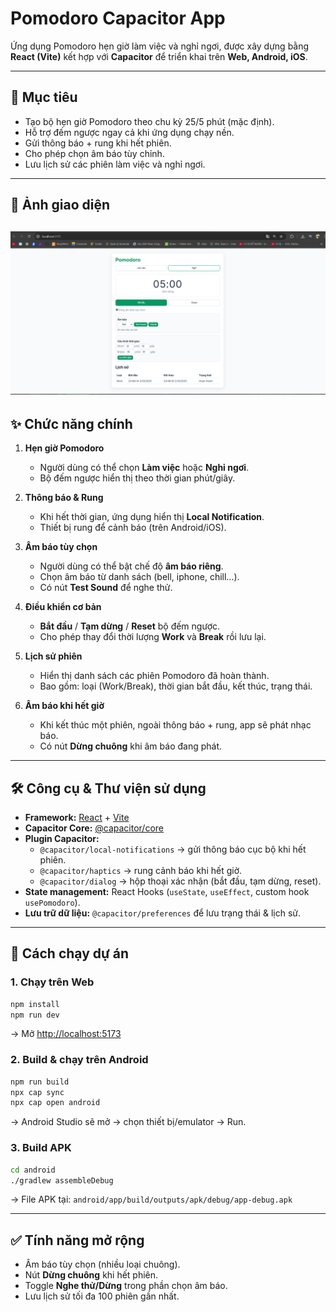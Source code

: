 # Pomodoro Capacitor App

Ứng dụng Pomodoro hẹn giờ làm việc và nghỉ ngơi, được xây dựng bằng **React (Vite)** kết hợp với **Capacitor** để triển khai trên **Web, Android, iOS**.

---

## 📌 Mục tiêu
- Tạo bộ hẹn giờ Pomodoro theo chu kỳ 25/5 phút (mặc định).  
- Hỗ trợ đếm ngược ngay cả khi ứng dụng chạy nền.  
- Gửi thông báo + rung khi hết phiên.  
- Cho phép chọn âm báo tùy chỉnh.  
- Lưu lịch sử các phiên làm việc và nghỉ ngơi.  
---

## 📱 Ảnh giao diện
![Pomodoro App Screenshot](./images/image.png)
---


## ✨ Chức năng chính
1. **Hẹn giờ Pomodoro**  
   - Người dùng có thể chọn **Làm việc** hoặc **Nghỉ ngơi**.  
   - Bộ đếm ngược hiển thị theo thời gian phút/giây.  

2. **Thông báo & Rung**  
   - Khi hết thời gian, ứng dụng hiển thị **Local Notification**.  
   - Thiết bị rung để cảnh báo (trên Android/iOS).  

3. **Âm báo tùy chọn**  
   - Người dùng có thể bật chế độ **âm báo riêng**.  
   - Chọn âm báo từ danh sách (bell, iphone, chill...).  
   - Có nút **Test Sound** để nghe thử.  

4. **Điều khiển cơ bản**  
   - **Bắt đầu** / **Tạm dừng** / **Reset** bộ đếm ngược.  
   - Cho phép thay đổi thời lượng **Work** và **Break** rồi lưu lại.  

5. **Lịch sử phiên**  
   - Hiển thị danh sách các phiên Pomodoro đã hoàn thành.  
   - Bao gồm: loại (Work/Break), thời gian bắt đầu, kết thúc, trạng thái.  

6. **Âm báo khi hết giờ**  
   - Khi kết thúc một phiên, ngoài thông báo + rung, app sẽ phát nhạc báo.  
   - Có nút **Dừng chuông** khi âm báo đang phát.  

---

## 🛠 Công cụ & Thư viện sử dụng
- **Framework:** [React](https://react.dev/) + [Vite](https://vitejs.dev/)  
- **Capacitor Core:** [@capacitor/core](https://capacitorjs.com/)  
- **Plugin Capacitor:**
  - `@capacitor/local-notifications` → gửi thông báo cục bộ khi hết phiên.  
  - `@capacitor/haptics` → rung cảnh báo khi hết giờ.  
  - `@capacitor/dialog` → hộp thoại xác nhận (bắt đầu, tạm dừng, reset).  
- **State management:** React Hooks (`useState`, `useEffect`, custom hook `usePomodoro`).  
- **Lưu trữ dữ liệu:** `@capacitor/preferences` để lưu trạng thái & lịch sử.  

---

## 🚀 Cách chạy dự án

### 1. Chạy trên Web
```bash
npm install
npm run dev
```
→ Mở [http://localhost:5173](http://localhost:5173)

### 2. Build & chạy trên Android
```bash
npm run build
npx cap sync
npx cap open android
```
→ Android Studio sẽ mở → chọn thiết bị/emulator → Run.  

### 3. Build APK
```bash
cd android
./gradlew assembleDebug
```
→ File APK tại: `android/app/build/outputs/apk/debug/app-debug.apk`



---

## ✅ Tính năng mở rộng
- Âm báo tùy chọn (nhiều loại chuông).  
- Nút **Dừng chuông** khi hết phiên.  
- Toggle **Nghe thử/Dừng** trong phần chọn âm báo.  
- Lưu lịch sử tối đa 100 phiên gần nhất.  
